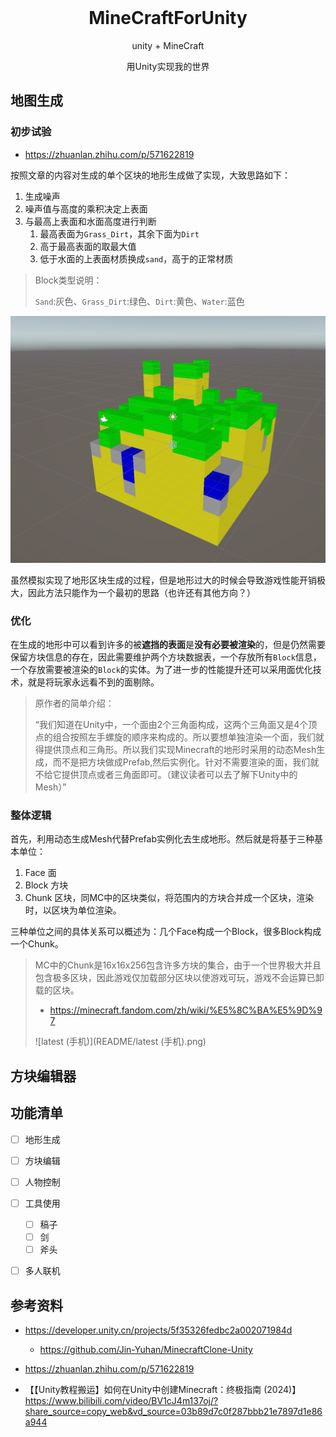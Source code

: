 <div align="center">
  <img src="https://upload.wikimedia.org/wikipedia/zh/1/17/Minecraft_explore_landscape.png" alt="">
  <h1>MineCraftForUnity</h1>
  <p>unity + MineCraft </p>
  <p>用Unity实现我的世界 </p>
</div>



## 地图生成

### 初步试验

- https://zhuanlan.zhihu.com/p/571622819

按照文章的内容对生成的单个区块的地形生成做了实现，大致思路如下：

1. 生成噪声
2. 噪声值与高度的乘积决定上表面
3. 与最高上表面和水面高度进行判断
   1. 最高表面为`Grass_Dirt`，其余下面为`Dirt`
   2. 高于最高表面的取最大值
   3. 低于水面的上表面材质换成`sand`，高于的正常材质



> Block类型说明：
>
> ​	`Sand`:灰色、`Grass_Dirt`:绿色、`Dirt`:黄色、`Water`:蓝色

![image-20251017082040415](README/image-20251017082040415.png)

虽然模拟实现了地形区块生成的过程，但是地形过大的时候会导致游戏性能开销极大，因此方法只能作为一个最初的思路（也许还有其他方向？）

### 优化

在生成的地形中可以看到许多的被**遮挡的表面**是**没有必要被渲染**的，但是仍然需要保留方块信息的存在，因此需要维护两个方块数据表，一个存放所有`Block`信息，一个存放需要被渲染的`Block`的实体。为了进一步的性能提升还可以采用面优化技术，就是将玩家永远看不到的面剔除。

> 原作者的简单介绍：
>
> “我们知道在Unity中，一个面由2个三角面构成，这两个三角面又是4个顶点的组合按照左手螺旋的顺序来构成的。所以要想单独渲染一个面，我们就得提供顶点和三角形。所以我们实现Minecraft的地形时采用的动态Mesh生成，而不是把方块做成Prefab,然后实例化。针对不需要渲染的面，我们就不给它提供顶点或者三角面即可。（建议读者可以去了解下Unity中的Mesh）”

### 整体逻辑

首先，利用动态生成Mesh代替Prefab实例化去生成地形。然后就是将基于三种基本单位：

1. Face 面
2. Block 方块
3. Chunk 区块，同MC中的区块类似，将范围内的方块合并成一个区块，渲染时，以区块为单位渲染。

三种单位之间的具体关系可以概述为：几个Face构成一个Block，很多Block构成一个Chunk。

> MC中的Chunk是16x16x256包含许多方块的集合，由于一个世界极大并且包含极多区块，因此游戏仅加载部分区块以使游戏可玩，游戏不会运算已卸载的区块。
>
> - https://minecraft.fandom.com/zh/wiki/%E5%8C%BA%E5%9D%97
>
> ![latest (手机)](README/latest (手机).png)





## 方块编辑器



## 功能清单

- [ ] 地形生成
- [ ] 方块编辑
- [ ] 人物控制
- [ ] 工具使用
  - [ ] 稿子
  - [ ] 剑
  - [ ] 斧头
- [ ] 多人联机



## 参考资料

- https://developer.unity.cn/projects/5f35326fedbc2a002071984d
  - https://github.com/Jin-Yuhan/MinecraftClone-Unity
- https://zhuanlan.zhihu.com/p/571622819

- 【【Unity教程搬运】如何在Unity中创建Minecraft：终极指南 (2024)】 https://www.bilibili.com/video/BV1cJ4m137oj/?share_source=copy_web&vd_source=03b89d7c0f287bbb21e7897d1e86a944
